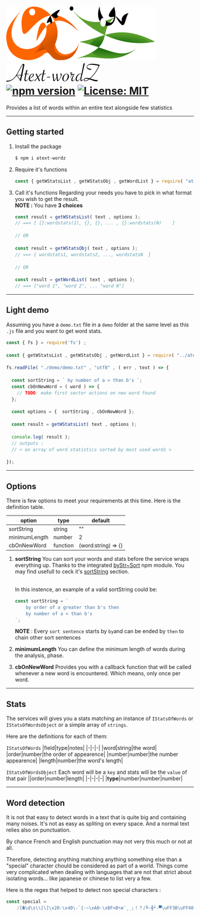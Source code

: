 # <img id="module-logo" src="https://github.com/ManuUseGitHub/atext-wordz/blob/master/at-wz-logo.svg"> <img id="module-logo" src="https://github.com/ManuUseGitHub/atext-wordz/blob/master/at-wz-typo-logo.svg"> <br/>[![npm version](https://badge.fury.io/js/atext-wordz.svg)](https://badge.fury.io/js/atext-wordz) [![License: MIT](https://img.shields.io/badge/License-MIT-61dafb.svg)](https://github.com/ManuUseGitHub/atext-wordz/blob/master/LICENSE)

Provides a list of words within an entire text alongside few statistics

---

## Getting started

1. Install the package
    ```bash
    $ npm i atext-wordz
    ```
2. Require it's functions
    ```js
    const { getWStatsList , getWStatsObj , getWordList } = require( "atext-wordz" );
    ```
3. Call it's functions
   Regarding your needs you have to pick in what format you wish to get the result.<br/>
   **NOTE :** You have **3 choices**
    ```jsx
    const result = getWStatsList( text , options );
    // ==> [ {}:wordstats(1), {}, {}, ... , {}:wordstats(N)    ]

    // OR

    const result = getWStatsObj( text , options );
    // ==> { wordstats1, wordstats2, ..., wordstatsN  }

    // OR

    const result = getWordList( text , options );
    // ==> ["word 1", "word 2", ... "word N"]
    ```

---

## Light demo
Assuming you have a `demo.txt` file in a `demo` folder at the same level as this `.js` file and you want to get word stats.
```js
const { fs } = require('fs') ;

const { getWStatsList , getWStatsObj , getWordList } = require( "../atext-wordz" );

fs.readFile( "./demo/demo.txt" , "utf8" , ( err , text ) => {

  const sortString = ` by number of a > than b's `;
  const cbOnNewWord = ( word ) => {
    // TODO: make first sector actions on new word found
  };

  const options = {  sortString , cbOnNewWord };

  const result = getWStatsList( text , options );

  console.log( result );
  // outputs :
  // < an array of word statistics sorted by most used words >

});
```

---

## Options
There is few options to meet your requirements at this time. Here is the definition table.

| option | type | default |
|-|-|-|
|sortString|string|""|
|minimumLength|number|2|
|cbOnNewWord|function| (word:string) => {}|

1. **sortString**
    You can sort your words and stats before the service wraps everything up. Thanks to the integrated [byStr~Sort](https://www.npmjs.com/package/bystr-sort) npm module. You may find usefull to ceck it's [sortString](https://www.npmjs.com/package/bystr-sort#user-content-sortstring) section.

    <br/>
    In this instence, an example of a valid sortString could be:
    
    ```js
    const sortString = `
        by order of a greater than b's then
        by number of a < than b's
    `;
    ```
    **NOTE** : Every `sort sentence` starts by `by`and can be ended by `then` to chain other sort sentences
    <br/>
2. **minimumLength**
    You can define the minimum length of words during the analysis, phase.
    <br/>
    
3. **cbOnNewWord**
    Provides you with a callback function that will be called whenever a new word is encountered. Which means, only once per word.

---

## Stats
The services will gives you a stats matching an instance of `IStatsOfWords` or `IStatsOfWordsObject` or a simple array of `strings`.

Here are the definitions for each of them:

`IStatsOfWords`
|field|type|notes|
|-|-|-|
|word|string|the word|
|order|number|the order of appearence|
|number|number|the number appearence|
|length|number|the word's length|

`IStatsOfWordsObject`
Each word will be a `key` and stats will be the `value` of that pair
||order|number|length|
|-|-|-|-|
|**type**|number|number|number|

---

## Word detection
It is not that easy to detect words in a text that is quite big and containing many noises. It's not as easy as spliting on every space. And a normal text relies also on punctuation. 

By chance French and English punctuation may not very this much or not at all. 

Therefore, detecting anything matching anything something else than a "special" character chould be considered as part of a world. Things come very complicated when dealing with languages that are not that strict about isolating words... like japanese or chinese to list very a few.

Here is the regex that helped to detect non special characters :
```js
const special = 
    /[�\d\s\\[\]\x20-\x40\-`{-~\xA0-\xBF×Ø÷øʹ͵ͺ;！？♪╚-╬┘-▀\uFF3B\uFF40\uFF5B-\uFF65￥・（）]/i;
```
